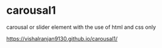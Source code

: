 # carousal1
carousal or slider element with the use of html and css only

https://vishalranjan9130.github.io/carousal1/

